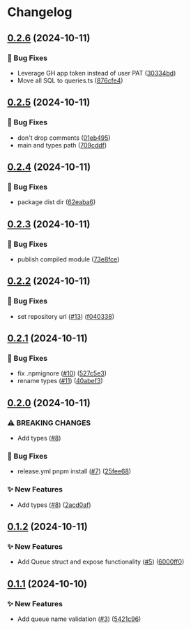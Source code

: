 # Changelog

## [0.2.6](https://github.com/baz-scm/pgmq-ts/compare/v0.2.5...v0.2.6) (2024-10-11)


### 🐛 Bug Fixes

* Leverage GH app token instead of user PAT ([30334bd](https://github.com/baz-scm/pgmq-ts/commit/30334bd613be54c5524d0ba8671a838e67bd5e5f))
* Move all SQL to queries.ts ([876cfe4](https://github.com/baz-scm/pgmq-ts/commit/876cfe4bbbb0fc9a20b0cde0495c16bdaa97ebfa))

## [0.2.5](https://github.com/baz-scm/pgmq-ts/compare/v0.2.4...v0.2.5) (2024-10-11)


### 🐛 Bug Fixes

* don't drop comments ([01eb495](https://github.com/baz-scm/pgmq-ts/commit/01eb495cdec07973c751c1cab6cb7987537ef802))
* main and types path ([709cddf](https://github.com/baz-scm/pgmq-ts/commit/709cddf5add7f84d92f397b947aa1e53e8fb67a5))

## [0.2.4](https://github.com/baz-scm/pgmq-ts/compare/v0.2.3...v0.2.4) (2024-10-11)


### 🐛 Bug Fixes

* package dist dir ([62eaba6](https://github.com/baz-scm/pgmq-ts/commit/62eaba6ba38e3286db0658af5d2b9ae5a7d09b8c))

## [0.2.3](https://github.com/baz-scm/pgmq-ts/compare/v0.2.2...v0.2.3) (2024-10-11)


### 🐛 Bug Fixes

* publish compiled module ([73e8fce](https://github.com/baz-scm/pgmq-ts/commit/73e8fcee1cf79d30c54bed1b8ede7fec7443b5a1))

## [0.2.2](https://github.com/baz-scm/pgmq-ts/compare/v0.2.1...v0.2.2) (2024-10-11)


### 🐛 Bug Fixes

* set repository url ([#13](https://github.com/baz-scm/pgmq-ts/issues/13)) ([f040338](https://github.com/baz-scm/pgmq-ts/commit/f040338b96f8d6693e4da499531df08b60fb94ba))

## [0.2.1](https://github.com/baz-scm/pgmq-ts/compare/v0.2.0...v0.2.1) (2024-10-11)


### 🐛 Bug Fixes

* fix .npmignore ([#10](https://github.com/baz-scm/pgmq-ts/issues/10)) ([527c5e3](https://github.com/baz-scm/pgmq-ts/commit/527c5e3ab876eaad0f9c47ad4e53db4f75e334b0))
* rename types ([#11](https://github.com/baz-scm/pgmq-ts/issues/11)) ([40abef3](https://github.com/baz-scm/pgmq-ts/commit/40abef341aae75800b4114efa724d8d977cba955))

## [0.2.0](https://github.com/baz-scm/pgmq-ts/compare/v0.1.2...v0.2.0) (2024-10-11)


### ⚠ BREAKING CHANGES

* Add types ([#8](https://github.com/baz-scm/pgmq-ts/issues/8))

### 🐛 Bug Fixes

* release.yml pnpm install ([#7](https://github.com/baz-scm/pgmq-ts/issues/7)) ([25fee68](https://github.com/baz-scm/pgmq-ts/commit/25fee68274ef75148c1312813fdb5c0ec1dfb817))


### ✨ New Features

* Add types ([#8](https://github.com/baz-scm/pgmq-ts/issues/8)) ([2acd0af](https://github.com/baz-scm/pgmq-ts/commit/2acd0afecbfd0c37dadfb398fe4ca42db679304a))

## [0.1.2](https://github.com/baz-scm/pgmq-ts/compare/v0.1.1...v0.1.2) (2024-10-11)


### ✨ New Features

* Add Queue struct and expose functionality ([#5](https://github.com/baz-scm/pgmq-ts/issues/5)) ([6000ff0](https://github.com/baz-scm/pgmq-ts/commit/6000ff0cf4e6e66bd85ba3d0c75f5062dcdf2c94))

## [0.1.1](https://github.com/baz-scm/pgmq-ts/compare/v0.1.0...v0.1.1) (2024-10-10)


### ✨ New Features

* Add queue name validation ([#3](https://github.com/baz-scm/pgmq-ts/issues/3)) ([5421c96](https://github.com/baz-scm/pgmq-ts/commit/5421c961f9773ffcaa34beb89032c04d2073b7ce))
